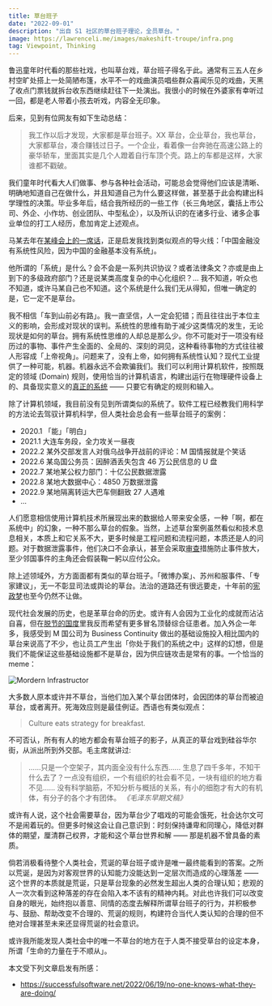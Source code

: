 ```yaml
---
title: 草台班子
date: "2022-09-01"
description: "出自 S1 社区的草台班子理论，全员草台。"
image: https://lawrenceli.me/images/makeshift-troupe/infra.png
tag: Viewpoint, Thinking
---
```


鲁迅童年时代看的那些社戏，也叫草台戏，草台班子得名于此。通常有三五人在乡村空旷处搭上一处简陋布篷，水平不一的戏曲演员唱些群众喜闻乐见的戏曲，天黑了收点门票钱就拆台收东西继续赶往下一处演出。我很小的时候在外婆家有幸听过一回，都是老人带着小孩去听戏，内容全无印象。

后来，见到有位网友有如下生动总结：

> 我工作以后才发现，大家都是草台班子。XX 草台，企业草台，我也草台，大家都草台，凑合赚钱过日子。一个企业，看着像一台奔驰在高速公路上的豪华轿车，里面其实是几个人蹬着自行车顶个壳。路上的车都是这样，大家谁都不戳破。

我们童年时代看大人们做事、参与各种社会活动，可能总会觉得他们应该是清晰、明确地知道自己在做什么，并且知道自己为什么要这样做，甚至基于此会构建出科学理性的决策。毕业多年后，结合我所经历的一些工作（长三角地区，囊括上市公司、外企、小作坊、创业团队、中型私企），以及所认识的在诸多行业、诸多企事业单位的打工人经历，愈加肯定上述观点。

马某去年在[某峰会上的一席话](https://finance.sina.com.cn/money/bank/bank_hydt/2020-10-24/doc-iiznezxr7822563.shtml)，正是启发我找到类似观点的导火线：「中国金融没有系统性风险，因为中国的金融基本没有系统」。

他所谓的「系统」是什么？会不会是一系列共识协议？或者法律条文？亦或是由上到下的多级政府部门？还是说某类高度复杂的中心化组织？... 我不知道，听众也不知道，或许马某自己也不知道。这个系统是什么我们无从得知，但唯一确定的是，它一定不是草台。

我不相信「车到山前必有路」。我一直坚信，人一定会犯错；而且往往出于本位主义的影响，会形成对现状的误判。系统性的思维有助于减少这类情况的发生，无论现状是如何的草台。拥有系统性思维的人却总是那么少。你不可能对于一项没有经历过的事物、事件产生全面的、全局的、深刻的洞见，这种看待事物的方式往往被人形容成「上帝视角」。问题来了，没有上帝，如何拥有系统性认知？现代工业提供了一种可能，机器。机器永远不会欺骗我们。我们可以利用计算机软件，按照既定的领域 (Domain) 规则，使用恰当的计算机语言，构建出运行在物理硬件设备上的、具备现实意义的[真正的系统](https://zh.wikipedia.org/wiki/%E5%86%AF%C2%B7%E8%AF%BA%E4%BC%8A%E6%9B%BC%E7%BB%93%E6%9E%84) —— 只要它有确定的规则和输入。

除了计算机领域，我目前没有见到所谓类似的系统了。软件工程已经教我们用科学的方法论去驾驭计算机科学，但人类社会总会有一些草台班子的案例：

- 2020.1 「能」「明白」
- 2021.1 大连车务段，全力攻关一昼夜
- 2022.2 某外交部发言人对俄乌战争开战前的评论：M 国情报就是个笑话
- 2022.6 某岛国公务员：因醉酒丢失包含 46 万公民信息的 U 盘
- 2022.7 某地某公权力部门：十亿公民数据泄露
- 2022.8 某地大数据中心：4850 万数据泄露
- 2022.9 某地隔离转运大巴车侧翻致 27 人遇难
- ...

人们愿意相信使用计算机技术所展现出来的数据给人带来安全感，一种「啊，都在系统中」的幻象，一种不那么草台的假象。当然，上述草台案例虽然看似和技术息息相关，本质上和它关系不大，更多时候是工程问题和流程问题，本质还是人的问题。对于数据泄露事件，他们决口不会承认，甚至会采取[审查](https://s.weibo.com/weibo?q=%23%E5%8D%81%E4%BA%BF%E5%85%AC%E6%B0%91%E6%95%B0%E6%8D%AE%E6%B3%84%E9%9C%B2%23)措施防止事件放大，至少邻国事件的主角还会假装鞠一躬以应付公众。

除上述领域外，方方面面都有类似的草台班子。「微博办案」、苏州和服事件、「专家建议」，无一不彰显司法或舆论的草台。法治的道路还有很远要走，十年前的[宪政梦](https://zh.wikipedia.org/zh-cn/2013%E5%B9%B4%E3%80%8A%E5%8D%97%E6%96%B9%E5%91%A8%E6%9C%AB%E3%80%8B%E6%96%B0%E5%B9%B4%E7%89%B9%E5%88%8A%E4%BA%8B%E4%BB%B6)也至今仍然不让做。

现代社会发展的历史，也是革草台命的历史。或许有人会因为工业化的成就而沾沾自喜，但在[脱节的国度](https://books.google.com.hk/books?id=lINbEAAAQBAJ&printsec=frontcover&dq=%E8%84%B1%E8%8A%82%E7%9A%84%E5%9B%BD%E5%BA%A6&hl=zh-CN&sa=X&ved=2ahUKEwiKi8r2_fP5AhVaslYBHdv5AR4Q6AF6BAgIEAI#v=onepage&q=%E8%84%B1%E8%8A%82%E7%9A%84%E5%9B%BD%E5%BA%A6&f=false)里我反而希望有更多冒名顶替综合征患者。加入外企一年多，我感受到 M 国公司为 Business Continuity 做出的基础设施投入相比国内的草台来说高了不少，也让员工产生出「你处于我们的系统之中」这样的幻想，但是我们不能保证这些基础设施都不是草台，因为供应链攻击是常有的事。一个恰当的 meme：

![Mordern Infrastructor](/images/makeshift-troupe/infra.png)

大多数人原本或许并不草台，当他们加入某个草台团体时，会因团体的草台而被迫草台，或者离开。死海效应则是最佳例证。西语也有类似观点：

> Culture eats strategy for breakfast.

不可否认，所有有人的地方都会有草台班子的影子，从真正的草台戏到硅谷华尔街，从派出所到外交部。毛主席就讲过:

> ......只是一个空架子，其内面全没有什么东西...... 生息了四千多年，不知干什么去了？一点没有组织，一个有组织的社会看不见，一块有组织的地方看不见...... 没有科学脑筋，不知分析与概括的关系，有小的细胞才有大的有机体，有分子的各个才有团体。 _《毛泽东早期文稿》_

或许有人说，这个社会需要草台，因为草台少了唱戏的可能会饿死，社会达尔文可不是闹着玩的。但更多时候这会让自己意识到：时刻保持谦卑和同理心，降低对群体的期望，厘清群己权界，才能和这个草台世界和解 —— 那是机器不曾具备的素质。

倘若消极看待整个人类社会，荒诞的草台班子或许是唯一最终能看到的答案。之所以荒诞，是因为对客观世界的认知能力没能达到一定层次而造成的心理落差 —— 这个世界的本质就是荒诞，只是草台现象的必然发生超出人类的合理认知；悲观的人一次次看到这种落差的存在会陷入本不该有的精神内耗。对此也许我们可以改变自身的眼光，始终抱以善意、同情的态度去解释所谓草台班子的行为，并积极参与、鼓励、帮助改变不合理的、荒诞的规则，构建符合当代人类认知的合理的但不绝对合理甚至未来还显得荒诞的社会意识。

或许我所能发现人类社会中的唯一不草台的地方在于人类不接受草台的设定本身，所谓「生命的力量在于不顺从」。

本文受下列文章启发有所感：

- <https://successfulsoftware.net/2022/06/19/no-one-knows-what-they-are-doing/>
